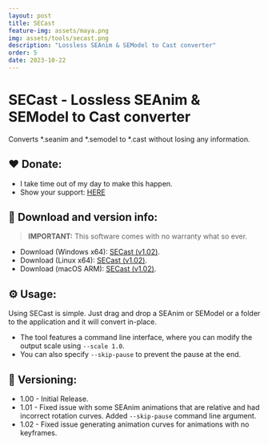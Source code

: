 ```yaml
---
layout: post
title: SECast
feature-img: assets/maya.png
img: assets/tools/secast.png
description: "Lossless SEAnim & SEModel to Cast converter"
order: 5
date: 2023-10-22
---
```


# SECast - Lossless SEAnim & SEModel to Cast converter
Converts *.seanim and *.semodel to *.cast without losing any information.

## ❤️ Donate:
- I take time out of my day to make this happen.
- Show your support: [HERE](https://dtzxporter.com/donate)

## 💾 Download and version info:

> **IMPORTANT:** This software comes with no warranty what so ever.

- Download (Windows x64): [SECast (v1.02)](https://mega.nz/file/ZF5RUBiL#7n6-Mh8pjMmXZsFRBIUjtWBKeZT05s8DiyrEkgGW4wY).
- Download (Linux x64): [SECast (v1.02)](https://mega.nz/file/RIhQ1SQT#hFBlHinVrsOvOTP2fjC2HK8V7avIqXssAY4YT4iWOWs).
- Download (macOS ARM): [SECast (v1.02)](https://mega.nz/file/JE5zHbQK#LKwmu6udqy8m6p4jkDVNLV_X_cCq374qNI6XmAfdt_g).

## ⚙️ Usage:
Using SECast is simple. Just drag and drop a SEAnim or SEModel or a folder to the application and it will convert in-place.

- The tool features a command line interface, where you can modify the output scale using `--scale 1.0`.
- You can also specify `--skip-pause` to prevent the pause at the end.

## 📌 Versioning:
- 1.00 - Initial Release.
- 1.01 - Fixed issue with some SEAnim animations that are relative and had incorrect rotation curves. Added `--skip-pause` command line argument.
- 1.02 - Fixed issue generating animation curves for animations with no keyframes.